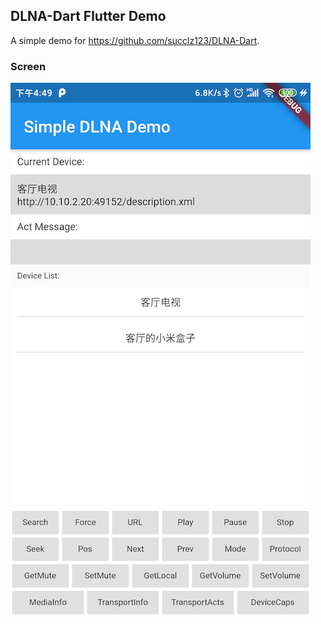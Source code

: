 ## DLNA-Dart Flutter Demo

A simple demo for https://github.com/succlz123/DLNA-Dart.

### Screen

![pic](screen/screen.png)
